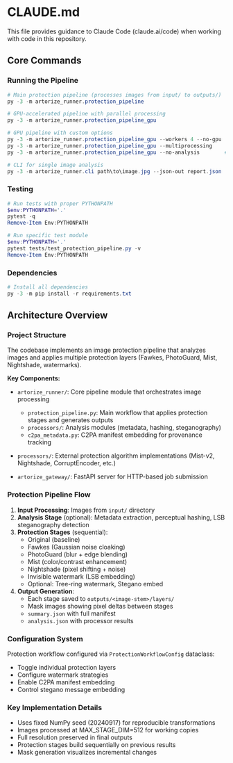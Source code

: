 # CLAUDE.md

This file provides guidance to Claude Code (claude.ai/code) when working with code in this repository.

## Core Commands

### Running the Pipeline
```powershell
# Main protection pipeline (processes images from input/ to outputs/)
py -3 -m artorize_runner.protection_pipeline

# GPU-accelerated pipeline with parallel processing
py -3 -m artorize_runner.protection_pipeline_gpu

# GPU pipeline with custom options
py -3 -m artorize_runner.protection_pipeline_gpu --workers 4 --no-gpu  # Disable GPU
py -3 -m artorize_runner.protection_pipeline_gpu --multiprocessing     # Use multiprocessing
py -3 -m artorize_runner.protection_pipeline_gpu --no-analysis        # Skip hash analysis

# CLI for single image analysis
py -3 -m artorize_runner.cli path\to\image.jpg --json-out report.json
```

### Testing
```powershell
# Run tests with proper PYTHONPATH
$env:PYTHONPATH='.'
pytest -q
Remove-Item Env:PYTHONPATH

# Run specific test module
$env:PYTHONPATH='.'
pytest tests/test_protection_pipeline.py -v
Remove-Item Env:PYTHONPATH
```

### Dependencies
```powershell
# Install all dependencies
py -3 -m pip install -r requirements.txt
```

## Architecture Overview

### Project Structure
The codebase implements an image protection pipeline that analyzes images and applies multiple protection layers (Fawkes, PhotoGuard, Mist, Nightshade, watermarks).

**Key Components:**
- `artorize_runner/`: Core pipeline module that orchestrates image processing
  - `protection_pipeline.py`: Main workflow that applies protection stages and generates outputs
  - `processors/`: Analysis modules (metadata, hashing, steganography)
  - `c2pa_metadata.py`: C2PA manifest embedding for provenance tracking

- `processors/`: External protection algorithm implementations (Mist-v2, Nightshade, CorruptEncoder, etc.)

- `artorize_gateway/`: FastAPI server for HTTP-based job submission

### Protection Pipeline Flow
1. **Input Processing**: Images from `input/` directory
2. **Analysis Stage** (optional): Metadata extraction, perceptual hashing, LSB steganography detection
3. **Protection Stages** (sequential):
   - Original (baseline)
   - Fawkes (Gaussian noise cloaking)
   - PhotoGuard (blur + edge blending)
   - Mist (color/contrast enhancement)
   - Nightshade (pixel shifting + noise)
   - Invisible watermark (LSB embedding)
   - Optional: Tree-ring watermark, Stegano embed
4. **Output Generation**:
   - Each stage saved to `outputs/<image-stem>/layers/`
   - Mask images showing pixel deltas between stages
   - `summary.json` with full manifest
   - `analysis.json` with processor results

### Configuration System
Protection workflow configured via `ProtectionWorkflowConfig` dataclass:
- Toggle individual protection layers
- Configure watermark strategies
- Enable C2PA manifest embedding
- Control stegano message embedding

### Key Implementation Details
- Uses fixed NumPy seed (20240917) for reproducible transformations
- Images processed at MAX_STAGE_DIM=512 for working copies
- Full resolution preserved in final outputs
- Protection stages build sequentially on previous results
- Mask generation visualizes incremental changes